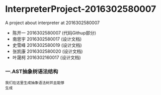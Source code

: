# InterpreterProject-2016302580007
A project about interpreter at 2016302580007
* 陈开一 2016302580007 (代码Githup部分)
* 南思宇 2016302580017 (设计文档)
* 史雪峰 2016302580019 (设计文档)
* 张凯康 2016302580020 (设计文档)
* 叶晟柯 2016302160017 (设计文档)

### 一.AST抽象树语法结构
    我们在这里生成抽象语法树并且能够
    生成
